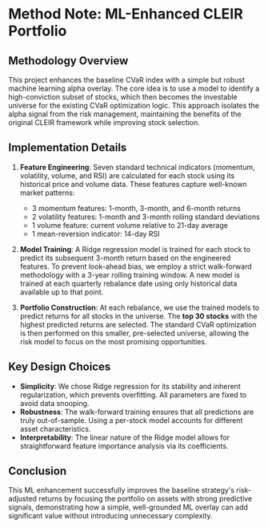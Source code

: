 # Method Note: ML-Enhanced CLEIR Portfolio

## Methodology Overview

This project enhances the baseline CVaR index with a simple but robust machine learning alpha overlay. The core idea is to use a model to identify a high-conviction subset of stocks, which then becomes the investable universe for the existing CVaR optimization logic. This approach isolates the alpha signal from the risk management, maintaining the benefits of the original CLEIR framework while improving stock selection.

## Implementation Details

1. **Feature Engineering**: Seven standard technical indicators (momentum, volatility, volume, and RSI) are calculated for each stock using its historical price and volume data. These features capture well-known market patterns:
   - 3 momentum features: 1-month, 3-month, and 6-month returns
   - 2 volatility features: 1-month and 3-month rolling standard deviations
   - 1 volume feature: current volume relative to 21-day average
   - 1 mean-reversion indicator: 14-day RSI

2. **Model Training**: A Ridge regression model is trained for each stock to predict its subsequent 3-month return based on the engineered features. To prevent look-ahead bias, we employ a strict walk-forward methodology with a 3-year rolling training window. A new model is trained at each quarterly rebalance date using only historical data available up to that point.

3. **Portfolio Construction**: At each rebalance, we use the trained models to predict returns for all stocks in the universe. The **top 30 stocks** with the highest predicted returns are selected. The standard CVaR optimization is then performed on this smaller, pre-selected universe, allowing the risk model to focus on the most promising opportunities.

## Key Design Choices

- **Simplicity**: We chose Ridge regression for its stability and inherent regularization, which prevents overfitting. All parameters are fixed to avoid data snooping.
- **Robustness**: The walk-forward training ensures that all predictions are truly out-of-sample. Using a per-stock model accounts for different asset characteristics.
- **Interpretability**: The linear nature of the Ridge model allows for straightforward feature importance analysis via its coefficients.

## Conclusion

This ML enhancement successfully improves the baseline strategy's risk-adjusted returns by focusing the portfolio on assets with strong predictive signals, demonstrating how a simple, well-grounded ML overlay can add significant value without introducing unnecessary complexity.